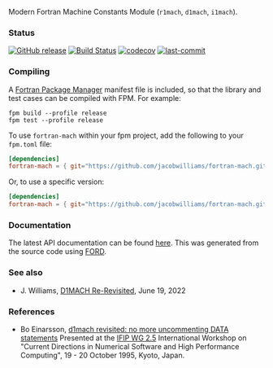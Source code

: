 Modern Fortran Machine Constants Module (`r1mach`, `d1mach`, `i1mach`).

### Status

[![GitHub release](https://img.shields.io/github/release/jacobwilliams/fortran-mach.svg)](https://github.com/jacobwilliams/fortran-mach/releases/latest)
[![Build Status](https://github.com/jacobwilliams/fortran-mach/actions/workflows/CI.yml/badge.svg)](https://github.com/jacobwilliams/fortran-mach/actions)
[![codecov](https://codecov.io/gh/jacobwilliams/fortran-mach/branch/master/graph/badge.svg)](https://codecov.io/gh/jacobwilliams/fortran-mach)
[![last-commit](https://img.shields.io/github/last-commit/jacobwilliams/fortran-mach)](https://github.com/jacobwilliams/fortran-mach/commits/master)

### Compiling

A [Fortran Package Manager](https://github.com/fortran-lang/fpm) manifest file is included, so that the library and test cases can be compiled with FPM. For example:

```
fpm build --profile release
fpm test --profile release
```

To use `fortran-mach` within your fpm project, add the following to your `fpm.toml` file:
```toml
[dependencies]
fortran-mach = { git="https://github.com/jacobwilliams/fortran-mach.git" }
```

Or, to use a specific version:

```toml
[dependencies]
fortran-mach = { git="https://github.com/jacobwilliams/fortran-mach.git", tag = "0.1.0" }
```

### Documentation

The latest API documentation can be found [here](https://jacobwilliams.github.io/fortran-mach/). This was generated from the source code using [FORD](https://github.com/Fortran-FOSS-Programmers/ford).

### See also
 * J. Williams, [D1MACH Re-Revisited](https://degenerateconic.com/d1mach-re-revisited.html), June 19, 2022

### References

 * Bo Einarsson, [d1mach revisited: no more uncommenting DATA statements](https://wg25.taa.univie.ac.at/ifip/kyoto/workshop-info/proceedings/einarsson/d1mach.html) Presented at the [IFIP WG 2.5](https://wg25.taa.univie.ac.at) International Workshop on "Current Directions in Numerical Software and High Performance Computing", 19 - 20 October 1995, Kyoto, Japan.

